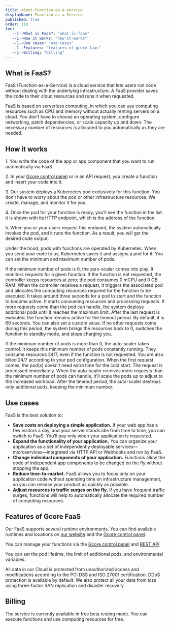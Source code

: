 ```yaml
---
title: about-function-as-a-service
displayName: Function as a Service
published: true
order: 110
toc:
   --1--What is FaaS?: "what-is-faas"
   --1--How it works: "how-it-works"
   --1--Use cases: "use-cases"
   --1--Features: "features-of-gcore-faas"
   --1--Billing: "billing"
---
```

  
  
  
  

What is FaaS?
-------------

FaaS (Function-as-a-Service) is a cloud service that lets users run code without dealing with the underlying infrastructure. A FaaS provider saves the code to their cloud resources and runs it when requested.

FaaS is based on serverless computing, in which you can use computing resources such as CPU and memory without actually renting servers on a cloud. You don’t have to choose an operating system, configure networking, patch dependencies, or scale capacity up and down. The necessary number of resources is allocated to you automatically as they are needed.

How it works
------------

1. You write the code of the app or app component that you want to run automatically via FaaS.

2. In your [Gcore control panel](https://cloud.gcore.com/cloud/) or in an API request, you create a function and insert your code into it.

3. Our system deploys a Kubernetes pod exclusively for this function. You don’t have to worry about the pod or other infrastructure resources. We create, manage, and monitor it for you.

4. Once the pod for your function is ready, you’ll see the function in the list. It is shown with its HTTP endpoint, which is the address of the function.

5. When you or your users request this endpoint, the system automatically invokes the pod, and it runs the function. As a result, you will get the desired code output.

Under the hood, pods with functions are operated by Kubernetes. When you send your code to us, Kubernetes saves it and assigns a pod for it. You can set the minimum and maximum number of pods.

If the minimum number of pods is 0, the zero-scaler comes into play. It monitors requests for a given function. If the function is not requested, the controller keeps resources at zero; the pod consumes 0 mCPU and 0 GB RAM. When the controller receives a request, it triggers the associated pod and allocates the computing resources required for the function to be executed. It takes around three seconds for a pod to start and the function to become active. It starts consuming resources and processing requests. If more requests come than the pod can handle, the system deploys additional pods until it reaches the maximum limit. After the last request is executed, the function remains active for the timeout period. By default, it is 60 seconds. You can also set a custom value. If no other requests come during this period, the system brings the resources back to 0, switches the function to standby mode, and stops charging you.

If the minimum number of pods is more than 0, the auto-scaler takes control. It keeps this minimum number of pods constantly running. They consume resources 24/7, even if the function is not requested. You are also billed 24/7 according to your pod configuration. When the first request comes, the pod(s) doesn’t need extra time for the cold start. The request is processed immediately. When the auto-scaler receives more requests than the minimum number of pods can handle, it’ll scale the pods up to adjust to the increased workload. After the timeout period, the auto-scaler destroys only additional pods, keeping the minimum number.

Use cases
---------

FaaS is the best solution to:

*   **Save costs on deploying a simple application.** If your web app has a few visitors a day, and your server stands idle from time to time, you can switch to FaaS. You’ll pay only when your application is requested.
*   **Expand the functionality of your application.** You can organize your application as a set of independently deployable services—microservices—integrated via HTTP API or Webhooks and run by FaaS.
*   **Change individual components of your application.** Functions allow the code of independent app components to be changed on the fly without stopping the app.
*   **Reduce time-to-market.** FaaS allows you to focus only on your application code without spending time on infrastructure management, so you can release your product as quickly as possible.
*   **Adjust resources to traffic surges on the fly.** If you have frequent traffic surges, functions will help to automatically allocate the required number of computing resources.

Features of Gcore FaaS
----------------------

Our FaaS supports several runtime environments. You can find available runtimes and locations on [our website](https://gcore.com/cloud/faas/) and the [Gcore control panel](https://cloud.gcorelabs.com/cloud/).

You can manage your functions via the [Gcore control panel](https://cloud.gcore.com/cloud/) and [REST API](https://apidocs.gcore.com/cloud)

You can set the pod lifetime, the limit of additional pods, and environmental variables.

All data in our Cloud is protected from unauthorized access and modifications according to the PCI DSS and ISO 27001 certification. DDoS protection is available by default. We also protect all your data from loss using three-factor SAN replication and disaster recovery.

Billing
-------

The service is currently available in free beta testing mode. You can execute functions and use computing resources for free.